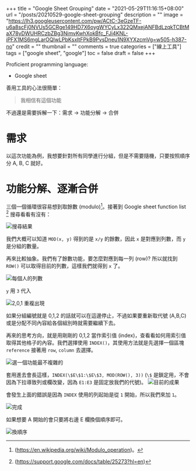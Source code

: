 +++
title = "Google Sheet Grouping"
date = "2021-05-29T11:16:15+08:00"
url = "/posts/20210529-google-sheet-grouping"
description = ""
image = "https://lh3.googleusercontent.com/pw/ACtC-3eGzeTF-u6a8scFj0NVUs5GCRge149HD7X6oygWYCyLx322QMxejANFBdLzqkTCBtMaX78yDWUHRCzbZBg3NimvKwhXokBfc_FJi4KNL-iPFX1MS6mgLarOQIwLPbKsxItFPkB9PvsDneu1N9XYXzcmVg=w505-h387-no"
credit = ""
thumbnail = ""
comments = true
categories = ["線上工具"]
tags = ["google sheet", "google"]
toc = false
draft = false
+++
<!-- https://drive.google.com/uc?export=view&id= -->

Proficient programming language:  
+ Google sheet

<!--more-->

善用工具的心法很簡單：
> 我相信有這個功能

不過還是需要拆解一下：需求 -> 功能分解 -> 合併

# 需求

以這次功能為例，我想要針對所有同學進行分組，但是不需要隨機，只要按照順序分 A, B, C 就好。

# 功能分解、逐漸合併

三個一個循環很容易想到取餘數 (modulo)[^modulo]。接著到 Google sheet function list [^Google sheet function list] 搜尋看看有沒有：

![搜尋結果](https://lh3.googleusercontent.com/pw/ACtC-3eHskvbWonxNnPntuPoVU-BB5frZRuSWBseEPPHvhg16rNbOLr23yhb2Tuz85f7vYaXiwlkgFMsTjsSitPAAevG904AnSEQLgyMMEghKFwomt81AQKUzU-Cv67Q451GlAUpLWxmeoHNrMmOykGNJMUO3A=w1199-h776-no)

[^modulo]: (https://en.wikipedia.org/wiki/Modulo_operation)。
[^Google sheet function list]: (https://support.google.com/docs/table/25273?hl=en)

我們大概可以知道 `MOD(x, y)` 得到的是 `x/y` 的餘數，因此 `x` 是對應到列數，而 `y` 是分組的數量。

再來比較抽象。我們有了餘數功能，要怎麼對應到每一列 (row)? 所以就找到 `ROW()` 可以取得目前的列數，這樣我們就得到 `x` 了。

![每個人的列數](https://lh3.googleusercontent.com/pw/ACtC-3fiUAHHbCsaBpyvclBHNlMa57_1-JlrEAxSMRP3BVX071SZnn_ORcsEhZtnJHOuKy4HK67yw_JdbdKocrBhJwjWvqgLf5GxGDsakCLbiTZJdNWIicGirct-YQ-ddVNbS58h_rayFvi4zN9yi041gG4zaQ=w307-h386-no)

`y` 用 `3` 代入

![2,0,1 重複出現](https://lh3.googleusercontent.com/pw/ACtC-3fEda2LS9FQLpGcan6rweZctvXTwK1q-OsEA-kjdmbCe6u0L40y0W2deC-sJb0sreCOLIrhbHIjJZnaSofjM0YcA6TgpQd7DauHQy5-FalhW0LMzRniLvSulgd21t9MxtSjjYiN1UdP0KBHHbPw-wdfCw=w308-h387-no)

如果分組編號就是 0,1,2 的話就可以在這邊停止，不過如果要重新取代號 (A,B,C) 或是分配不同內容給各個組別時就需要繼續下去。

再來的思考方向，就是用剛剛的 0,1,2 當作索引值 (index)，查看看如何用索引值取得其他格子的內容。我們選擇使用 `INDEX()`，其使用方法就是先選擇一個區塊 `reference` 接著用 `row`, `column` 去選擇。

![選一個功能最不複雜的](https://lh3.googleusercontent.com/pw/ACtC-3fSOGvhxqM_OW94b9zA6qbLl1QGMXiLcMS-4wcQgOTPUiaXnA1PIOUqcfRX39GNuWDQDAycJXlsi1vvnI_uHAMqTd4MRD8le7oTlrBVVII1nJ_oyE07eYf-GL8cyEuqhAZ2t28PFZQ6iwBqmtftOAK_wA=w1174-h900-no)

套用進去會長這樣，`INDEX(\$E\$1:\$E\$3, MOD(ROW(), 3))` (`\$` 是鎖定用，不會因為下拉導致列或欄改變，因為 `E1:E3` 是固定放我們的代號)。
![目前的成果](https://lh3.googleusercontent.com/pw/ACtC-3djn5Tqfhr3O1GH6SALCCahCihSID6m0RbA_4VYXGqNU61yoL5Lk6bRp81gsIVOj8tevLHv0-w-0RihTdeAv6UfDQtqwE4CTepk71mYrFmztiTzwjMSvtxqcXrEo8y2Wu2t4K81R18gRBF1VkY41F3K7Q=w506-h385-no)

會發生上面的錯誤是因為 `INDEX` 使用的列起始是從 `1` 開始，所以我們來加 `1`。

![完成](https://lh3.googleusercontent.com/pw/ACtC-3dsrRA-9kdsJrtANswZ01XvsoSW3UdUn8UyjgTCqihHAq_QH7Dm65y9P0616XASNuCcVu2Np_ZR9Z5ZiobW-by36NZT-U87j3eO_EK1LYqoxrmN_m-vSOUD5OETzm_7CtQ6IoWfkwzDz0arxbha-QTmDQ=w506-h385-no)

如果想要 A 開始的會只要將右邊 E 欄換個順序即可。

![換順序](https://lh3.googleusercontent.com/pw/ACtC-3eGzeTF-u6a8scFj0NVUs5GCRge149HD7X6oygWYCyLx322QMxejANFBdLzqkTCBtMaX78yDWUHRCzbZBg3NimvKwhXokBfc_FJi4KNL-iPFX1MS6mgLarOQIwLPbKsxItFPkB9PvsDneu1N9XYXzcmVg=w505-h387-no)